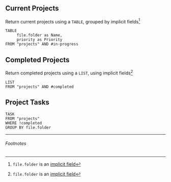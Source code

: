 ## Current Projects
Return current projects using a `TABLE`, grouped by implicit fields[^1]
```dataview
TABLE
	 file.folder as Name,
	 priority as Priority
FROM "projects" AND #in-progress
```

## Completed Projects
Return completed projects using a `LIST`, using implicit fields[^1]
```dataview
LIST
FROM "projects" AND #completed 
```

## Project Tasks
```dataview
TASK
FROM "projects"
WHERE !completed
GROUP BY file.folder
```


---
###### Footnotes
[^1]:`file.folder` is an [implicit field](https://blacksmithgu.github.io/obsidian-dataview/data-annotation/#implicit-fields) 
